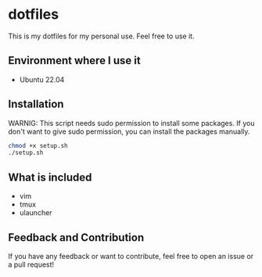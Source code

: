 # dotfiles
This is my dotfiles for my personal use. Feel free to use it.

## Environment where I use it
- Ubuntu 22.04

## Installation
WARNIG: This script needs sudo permission to install some packages. If you don't want to give sudo permission, you can install the packages manually.

```bash
chmod +x setup.sh
./setup.sh
```
## What is included
- vim
- tmux
- ulauncher

## Feedback and Contribution
If you have any feedback or want to contribute, feel free to open an issue or a pull request!